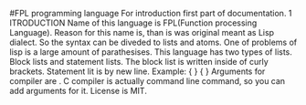 #FPL programming language
For introduction first part of documentation.
1 ITRODUCTION
Name of this language is FPL(Function processing Language). Reason for this name is, than is was original meant as Lisp dialect. So the syntax can be diveded to lists and atoms. One of problems of lisp is a large amount of parathesises. This language has two types of lists. Block lists and statement lists. The block list is written inside of curly brackets. Statement lit is by new line.
Example:
{ <statement list>}
{
 <statement list>
 <statement list>
}
Arguments for compiler are <project directory><C compiler><output file>.
C compiler is actually command line command, so you can add arguments for it.
License is MIT.
